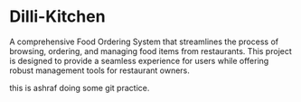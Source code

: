 # Dilli-Kitchen
A comprehensive Food Ordering System that streamlines the process of browsing, ordering, and managing food items from restaurants. This project is designed to provide a seamless experience for users while offering robust management tools for restaurant owners.

this is ashraf doing some git practice.
